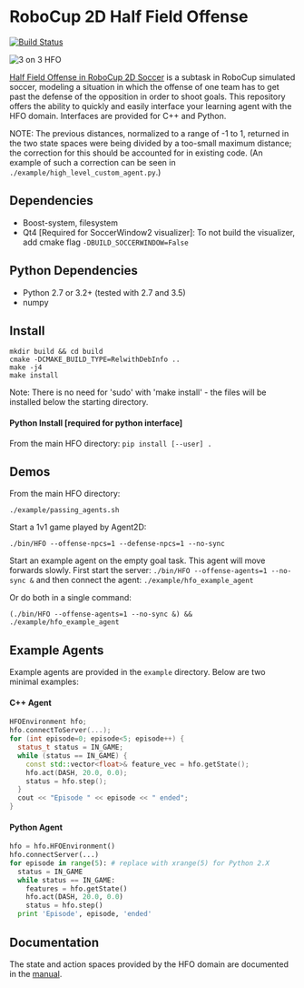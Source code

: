 RoboCup 2D Half Field Offense
===============

[![Build Status](https://travis-ci.org/LARG/HFO.svg?branch=master)](https://travis-ci.org/LARG/HFO)

![3 on 3 HFO](https://github.com/mhauskn/HFO/blob/master/img/hfo3on3.png)

[Half Field Offense in RoboCup 2D Soccer](http://www.cs.utexas.edu/~AustinVilla/sim/halffieldoffense/) is a subtask in RoboCup simulated soccer, modeling a situation in which the offense of one team has to get past the defense of the opposition in order to shoot goals. This repository offers the ability to quickly and easily interface your learning agent with the HFO domain. Interfaces are provided for C++ and Python.

NOTE: The previous distances, normalized to a range of -1 to 1, returned in the two state spaces were being divided by a too-small maximum distance; the correction for this should be accounted for in existing code. (An example of such a correction can be seen in `./example/high_level_custom_agent.py`.)

## Dependencies
 - Boost-system, filesystem
 - Qt4 [Required for SoccerWindow2 visualizer]: To not build the visualizer, add cmake flag `-DBUILD_SOCCERWINDOW=False`

## Python Dependencies
 - Python 2.7 or 3.2+ (tested with 2.7 and 3.5)
 - numpy

## Install
```
mkdir build && cd build
cmake -DCMAKE_BUILD_TYPE=RelwithDebInfo ..
make -j4
make install
```
Note: There is no need for 'sudo' with 'make install' - the files will be installed below the starting directory.

#### Python Install [required for python interface]
From the main HFO directory: `pip install [--user] .`

## Demos
From the main HFO directory:
```
./example/passing_agents.sh
```

Start a 1v1 game played by Agent2D:
```
./bin/HFO --offense-npcs=1 --defense-npcs=1 --no-sync
```

Start an example agent on the empty goal task. This agent will move
forwards slowly. First start the server: `./bin/HFO --offense-agents=1
--no-sync &` and then connect the agent: `./example/hfo_example_agent`

Or do both in a single command:
```
(./bin/HFO --offense-agents=1 --no-sync &) && ./example/hfo_example_agent
```

## Example Agents

Example agents are provided in the `example` directory. Below are two
minimal examples:

#### C++ Agent
```c++
HFOEnvironment hfo;
hfo.connectToServer(...);
for (int episode=0; episode<5; episode++) {
  status_t status = IN_GAME;
  while (status == IN_GAME) {
    const std::vector<float>& feature_vec = hfo.getState();
    hfo.act(DASH, 20.0, 0.0);
    status = hfo.step();
  }
  cout << "Episode " << episode << " ended";
}
```

#### Python Agent
```python
hfo = hfo.HFOEnvironment()
hfo.connectServer(...)
for episode in range(5): # replace with xrange(5) for Python 2.X
  status = IN_GAME
  while status == IN_GAME:
    features = hfo.getState()
    hfo.act(DASH, 20.0, 0.0)
    status = hfo.step()
  print 'Episode', episode, 'ended'
```

## Documentation
The state and action spaces provided by the HFO domain are documented in the [manual](doc/manual.pdf).